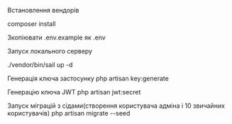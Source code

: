 Встановлення вендорів

composer install

Зкопіювати .env.example як .env

Запуск локального серверу

./vendor/bin/sail up -d

Генерація ключа застосунку
php artisan key:generate

Генерацію ключа JWT
php artisan jwt:secret

Запуск міграцій з сідами(створення користувача адміна і 10 звичайних користувачів)
php artisan migrate --seed




